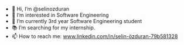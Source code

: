 - 👋 Hi, I’m @selinozduran
- 👀 I’m interested in Software Engineering
- 🌱 I’m currently 3rd year Software Engineering student 
- 📚 I’m searching for my internship.
- 📫 How to reach me:  www.linkedin.com/in/selin-özduran-79b581328

<!---
selinozduran/selinozduran is a ✨ special ✨ repository because its `README.md` (this file) appears on your GitHub profile.
You can click the Preview link to take a look at your changes.
--->
